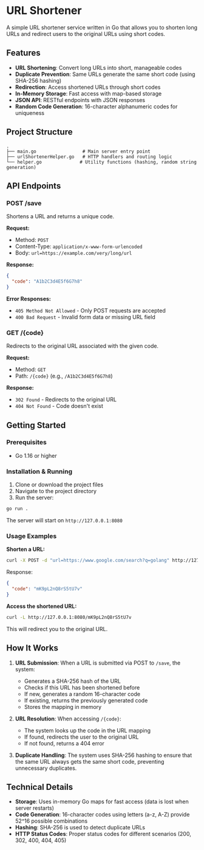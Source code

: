 # URL Shortener

A simple URL shortener service written in Go that allows you to shorten long URLs and redirect users to the original URLs using short codes.

## Features

- **URL Shortening**: Convert long URLs into short, manageable codes
- **Duplicate Prevention**: Same URLs generate the same short code (using SHA-256 hashing)
- **Redirection**: Access shortened URLs through short codes
- **In-Memory Storage**: Fast access with map-based storage
- **JSON API**: RESTful endpoints with JSON responses
- **Random Code Generation**: 16-character alphanumeric codes for uniqueness

## Project Structure

```
.
├── main.go                 # Main server entry point
├── urlShortenerHelper.go   # HTTP handlers and routing logic
└── helper.go              # Utility functions (hashing, random string generation)
```

## API Endpoints

### POST /save

Shortens a URL and returns a unique code.

**Request:**

- Method: `POST`
- Content-Type: `application/x-www-form-urlencoded`
- Body: `url=https://example.com/very/long/url`

**Response:**

```json
{
  "code": "A1b2C3d4E5f6G7h8"
}
```

**Error Responses:**

- `405 Method Not Allowed` - Only POST requests are accepted
- `400 Bad Request` - Invalid form data or missing URL field

### GET /{code}

Redirects to the original URL associated with the given code.

**Request:**

- Method: `GET`
- Path: `/{code}` (e.g., `/A1b2C3d4E5f6G7h8`)

**Response:**

- `302 Found` - Redirects to the original URL
- `404 Not Found` - Code doesn't exist

## Getting Started

### Prerequisites

- Go 1.16 or higher

### Installation & Running

1. Clone or download the project files
2. Navigate to the project directory
3. Run the server:

```bash
go run .
```

The server will start on `http://127.0.0.1:8080`

### Usage Examples

**Shorten a URL:**

```bash
curl -X POST -d "url=https://www.google.com/search?q=golang" http://127.0.0.1:8080/save
```

Response:

```json
{
  "code": "mK9pL2nQ8rS5tU7v"
}
```

**Access the shortened URL:**

```bash
curl -L http://127.0.0.1:8080/mK9pL2nQ8rS5tU7v
```

This will redirect you to the original URL.

## How It Works

1. **URL Submission**: When a URL is submitted via POST to `/save`, the system:

   - Generates a SHA-256 hash of the URL
   - Checks if this URL has been shortened before
   - If new, generates a random 16-character code
   - If existing, returns the previously generated code
   - Stores the mapping in memory

2. **URL Resolution**: When accessing `/{code}`:

   - The system looks up the code in the URL mapping
   - If found, redirects the user to the original URL
   - If not found, returns a 404 error

3. **Duplicate Handling**: The system uses SHA-256 hashing to ensure that the same URL always gets the same short code, preventing unnecessary duplicates.

## Technical Details

- **Storage**: Uses in-memory Go maps for fast access (data is lost when server restarts)
- **Code Generation**: 16-character codes using letters (a-z, A-Z) provide 52^16 possible combinations
- **Hashing**: SHA-256 is used to detect duplicate URLs
- **HTTP Status Codes**: Proper status codes for different scenarios (200, 302, 400, 404, 405)
